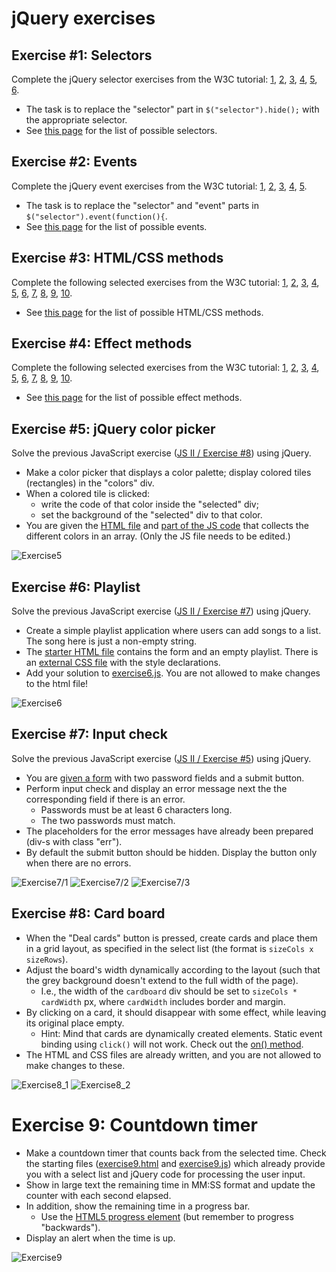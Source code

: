 # jQuery exercises

## Exercise #1: Selectors

Complete the jQuery selector exercises from the W3C tutorial: [1](http://www.w3schools.com/jquery/exercise.asp?filename=exercise_selectors1), [2](http://www.w3schools.com/jquery/exercise.asp?filename=exercise_selectors2), [3](http://www.w3schools.com/jquery/exercise.asp?filename=exercise_selectors3), [4](http://www.w3schools.com/jquery/exercise.asp?filename=exercise_selectors4), [5](http://www.w3schools.com/jquery/exercise.asp?filename=exercise_selectors5), [6](http://www.w3schools.com/jquery/exercise.asp?filename=exercise_selectors6).

  - The task is to replace the "selector" part in `$("selector").hide();` with the appropriate selector.
  - See [this page](http://www.w3schools.com/jquery/jquery_ref_selectors.asp) for the list of possible selectors.


## Exercise #2: Events

Complete the jQuery event exercises from the W3C tutorial: [1](http://www.w3schools.com/jquery/exercise.asp?filename=exercise_events1), [2](http://www.w3schools.com/jquery/exercise.asp?filename=exercise_events2), [3](http://www.w3schools.com/jquery/exercise.asp?filename=exercise_events3), [4](http://www.w3schools.com/jquery/exercise.asp?filename=exercise_events4), [5](http://www.w3schools.com/jquery/exercise.asp?filename=exercise_events5).

  - The task is to replace the "selector" and "event" parts in `$("selector").event(function(){`.
  - See [this page](http://www.w3schools.com/jquery/jquery_ref_events.asp) for the list of possible events.


## Exercise #3: HTML/CSS methods

Complete the following selected exercises from the W3C tutorial: [1](http://www.w3schools.com/jquery/exercise.asp?filename=exercise_get1), [2](http://www.w3schools.com/jquery/exercise.asp?filename=exercise_get3), [3](http://www.w3schools.com/jquery/exercise.asp?filename=exercise_set1), [4](http://www.w3schools.com/jquery/exercise.asp?filename=exercise_set3), [5](http://www.w3schools.com/jquery/exercise.asp?filename=exercise_set5), [6](http://www.w3schools.com/jquery/exercise.asp?filename=exercise_add1), [7](http://www.w3schools.com/jquery/exercise.asp?filename=exercise_remove3), [8](http://www.w3schools.com/jquery/exercise.asp?filename=exercise_cssclasses1), [9](http://www.w3schools.com/jquery/exercise.asp?filename=exercise_css1), [10](http://www.w3schools.com/jquery/exercise.asp?filename=exercise_css4).

  - See [this page](http://www.w3schools.com/jquery/jquery_ref_html.asp) for the list of possible HTML/CSS methods.


## Exercise #4: Effect methods

Complete the following selected exercises from the W3C tutorial: [1](http://www.w3schools.com/jquery/exercise.asp?filename=exercise_hide1), [2](http://www.w3schools.com/jquery/exercise.asp?filename=exercise_hide4), [3](http://www.w3schools.com/jquery/exercise.asp?filename=exercise_fade1), [4](http://www.w3schools.com/jquery/exercise.asp?filename=exercise_fade4), [5](http://www.w3schools.com/jquery/exercise.asp?filename=exercise_slide), [6](http://www.w3schools.com/jquery/exercise.asp?filename=exercise_slide3), [7](http://www.w3schools.com/jquery/exercise.asp?filename=exercise_animate1), [8](http://www.w3schools.com/jquery/exercise.asp?filename=exercise_animate2), [9](http://www.w3schools.com/jquery/exercise.asp?filename=exercise_animate3), [10](http://www.w3schools.com/jquery/exercise.asp?filename=exercise_animate4).

  - See [this page](http://www.w3schools.com/jquery/jquery_ref_effects.asp) for the list of possible effect methods.


## Exercise #5: jQuery color picker

Solve the previous JavaScript exercise ([JS II / Exercise #8](../../solutions/js/events_dom/exercise8.js)) using jQuery.

  - Make a color picker that displays a color palette; display colored tiles (rectangles) in the "colors" div.
  - When a colored tile is clicked:
    * write the code of that color inside the "selected" div;
    * set the background of the "selected" div to that color.
  - You are given the [HTML file](exercise5.html) and [part of the JS code](exercise5.js) that collects the different colors in an array. (Only the JS file needs to be edited.)

![Exercise5](../../exercises/js/events_dom/images/exercise8.png)


## Exercise #6: Playlist

Solve the previous JavaScript exercise ([JS II / Exercise #7](../../solutions/js/events_dom/exercise7.js)) using jQuery.

  - Create a simple playlist application where users can add songs to a list. The song here is just a non-empty string.
  - The [starter HTML file](exercise6.html) contains the form and an empty playlist.  There is an [external CSS file](exercise6.css) with the style declarations.
  - Add your solution to [exercise6.js](exercise6.js). You are not allowed to make changes to the html file!

![Exercise6](../../exercises/js/events_dom/images/exercise7.png)


## Exercise #7: Input check

Solve the previous JavaScript exercise ([JS II / Exercise #5](../../solutions/js/events_dom/exercise7.js)) using jQuery.

  - You are [given a form](exercise7.html) with two password fields and a submit button.
  - Perform input check and display an error message next the the corresponding field if there is an error.
    * Passwords must be at least 6 characters long.
    * The two passwords must match.
  - The placeholders for the error messages have already been prepared (div-s with class "err").
  - By default the submit button should be hidden. Display the button only when there are no errors.

![Exercise7/1](../../exercises/js/events_dom/images/exercise5_1.png)
![Exercise7/2](../../exercises/js/events_dom/images/exercise5_2.png)
![Exercise7/3](../../exercises/js/events_dom/images/exercise5_3.png)


## Exercise #8: Card board

  - When the "Deal cards" button is pressed, create cards and place them  in a grid layout, as specified in the select list (the format is `sizeCols x sizeRows`).
  - Adjust the board's width dynamically according to the layout (such that the grey background doesn't extend to the full width of the page).
    * I.e., the width of the `cardboard` div should be set to `sizeCols * cardWidth` px, where `cardWidth` includes border and margin.
  - By clicking on a card, it should disappear with some effect, while leaving its original place empty.
    * Hint: Mind that cards are dynamically created elements. Static event binding using `click()` will not work. Check out the [on() method](https://api.jquery.com/on/).
  - The HTML and CSS files are already written, and you are not allowed to make changes to these.

![Exercise8_1](images/exercise8_1.png)
![Exercise8_2](images/exercise8_2.png)


# Exercise 9: Countdown timer

  - Make a countdown timer that counts back from the selected time. Check the starting files ([exercise9.html](exercise9.html) and [exercise9.js](exercise9.js)) which already provide you with a select list and jQuery code for processing the user input.
  - Show in large text the remaining time in MM:SS format and update the counter with each second elapsed.
  - In addition, show the remaining time in a progress bar.
    * Use the [HTML5 progress element](https://www.w3schools.com/tags/tag_progress.asp) (but remember to progress "backwards").
  - Display an alert when the time is up.

![Exercise9](images/exercise9.png)
